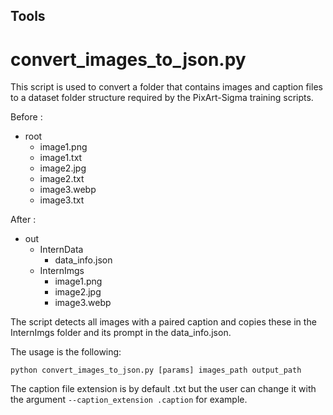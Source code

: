 ## Tools

# convert_images_to_json.py

This script is used to convert a folder that contains images and caption files to a dataset folder structure required by the PixArt-Sigma training scripts.

Before :
- root
    - image1.png
    - image1.txt
    - image2.jpg
    - image2.txt
    - image3.webp
    - image3.txt

After : 
- out
    - InternData
        - data_info.json
    - InternImgs
        - image1.png
        - image2.jpg
        - image3.webp

The script detects all images with a paired caption and copies these in the InternImgs folder and its prompt in the data_info.json.

The usage is the following:

 `python convert_images_to_json.py [params] images_path output_path`

The caption file extension is by default .txt but the user can change it with the argument `--caption_extension .caption` for example.